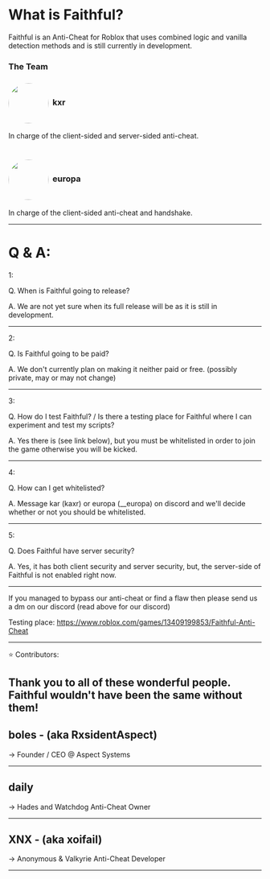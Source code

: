 # What is Faithful?

Faithful is an Anti-Cheat for Roblox that uses combined logic and vanilla detection methods and is still currently in development.

### The Team

### <img src="https://cdn.discordapp.com/avatars/942405612229259344/081a58a75a36326c174f3c7b10c6b55b.webp" align="center" height="80" style="border-radius: 50%;">  kxr
In charge of the client-sided and server-sided anti-cheat.

#

### <img src="https://cdn.discordapp.com/avatars/705491419774845030/62eeb4d9bc5bf39385f255772696c758.webp" align="center" height="80" style="border-radius: 50%;">  europa
In charge of the client-sided anti-cheat and handshake.

----

# Q & A:

1:

Q. When is Faithful going to release?

A. We are not yet sure when its full release will be as it is still in development.

----

2:

Q. Is Faithful going to be paid?

A. We don't currently plan on making it neither paid or free. (possibly private, may or may not change)

----

3:

Q. How do I test Faithful? / Is there a testing place for Faithful where I can experiment and test my scripts?

A. Yes there is (see link below), but you must be whitelisted in order to join the game otherwise you will be kicked.

----

4:

Q. How can I get whitelisted?

A. Message kar (kaxr) or europa (__europa) on discord and we'll decide whether or not you should be whitelisted.

----

5:

Q. Does Faithful have server security?

A. Yes, it has both client security and server security, but, the server-side of Faithful is not enabled right now.

----

If you managed to bypass our anti-cheat or find a flaw then please send us a dm on our discord (read above for our discord)

Testing place: https://www.roblox.com/games/13409199853/Faithful-Anti-Cheat

----

⭐ Contributors:

Thank you to all of these wonderful people. Faithful wouldn't have been the same without them!
----

boles - (aka RxsidentAspect)
----
-> Founder / CEO @ Aspect Systems

----

daily
----
-> Hades and Watchdog Anti-Cheat Owner

----

XNX - (aka xoifail)
----
-> Anonymous & Valkyrie Anti-Cheat Developer

----
